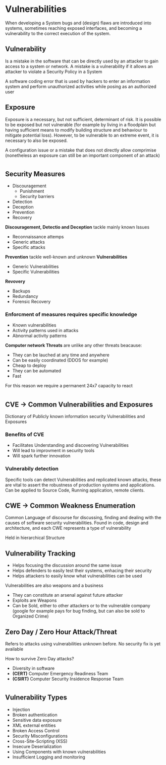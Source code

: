 # Vulnerabilities


When developing a System bugs and (design) flaws are introduced into systems, sometimes reaching exposed interfaces, and becoming a vulnerability to the correct execution of the system.

## **Vulnerability** 

Is a mistake in the software that can be directly used by an attacker to gain access to a system or network. A mistake is a vulnerability if it allows an attacker to violate a Security Policy in a System

A software coding error that is used by hackers to enter an information system and perform unauthorized activities while posing as an authorized user

## **Exposure**

Exposure is a necessary, but not sufficient, determinant of risk. It is possible to be exposed but not vulnerable (for example by living in a floodplain but having sufficient means to modify building structure and behaviour to mitigate potential loss). However, to be vulnerable to an extreme event, it is necessary to also be exposed.

A configuration issue or a mistake that does not directly allow comprimise (nonetheless an exposure can still be an important component of an attack)

#
## Security Measures

* Discouragement
    * Punishment
    * Security barriers
* Detection
* Deception
* Prevention
* Recovery

**Discouragement, Detectio and Deception** tackle mainly known Issues
* Reconnaissance attemps
* Generic attacks
* Specific attacks

**Prevention** tackle well-known and unknown **Vulnerabilities**
* Generic Vulnerabilities
* Specific Vulnerabilities

**Revovery**
* Backups
* Redundancy
* Forensic Recovery

### Enforcment of measures requires specific knowledge

* Known vulnerabilities
* Activity patterns used in attacks
* Abnormal activity patterns

**Computer network Threats** are unlike any other threats beacause:
* They can be lauched at any time and anywhere
* Can be easily coordinated (DDOS for example)
* Cheap to deploy
* They can be automated
* Fast

For this reason we require a permanent 24x7 capacity to react

#

## CVE -> Common Vulnerabilities and Exposures 

Dictionary of Publicly known information security Vulnerabilities and Exposures

### Benefits of CVE
* Facilitates Understanding and discovering Vulnerabilities
* Will lead to improvment in security tools
* Will spark further innovation

### Vulnerabily detection
Specific tools can detect Vulnerabilities and replicated known attacks, these are vital to assert the robustness of production systems and applications. Can be applied to Source Code, Running application, remote clients.

## CWE -> Common Weakness Enumeration

Common Language of discourse for discussing, finding and dealing with the causes of software security vulnerabilities. 
Found in code, design and architecture, and each CWE represents a type of vulnerability

Held in hierarchical Structure


## Vulnerability Tracking
* Helps focusing the discussion around the same issue
* Helps defenders to easily test their systems, enhacing their security
* Helps attackers to easily know what vulnerabilities can be used


Vulnerabilities are also weapons and a business
* They can constitute an arsenal against future attacker
* Exploits are Weapons
* Can be Sold, either to other attackers or to the vulnerable company (google for example pays for bug finding, but can also be sold to Organized Crime)

## **Zero Day / Zero Hour Attack/Threat** 
Refers to attacks using vulnerabilities unknown before. No security fix is yet available

How to survive Zero Day attacks?
* Diversity in software
* **(CERT)** Computer Emergency Readiness Team
* **(CSIRT)** Computer Security Insidence Response Team

#

## Vulnerability Types
* Injection
* Broken authentication
* Sensitive data exposure
* XML external entities
* Broken Access Control
* Security Misconfigurations
* Cross-Site-Scripting (XSS)
* Insecure Deserialization
* Using Components with known vulnerabilities
* Insufficient Logging and monitoring

#